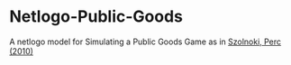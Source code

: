 # Netlogo-Public-Goods
A netlogo model for Simulating a Public Goods Game as in [Szolnoki, Perc (2010)](https://arxiv.org/abs/1010.5771)

